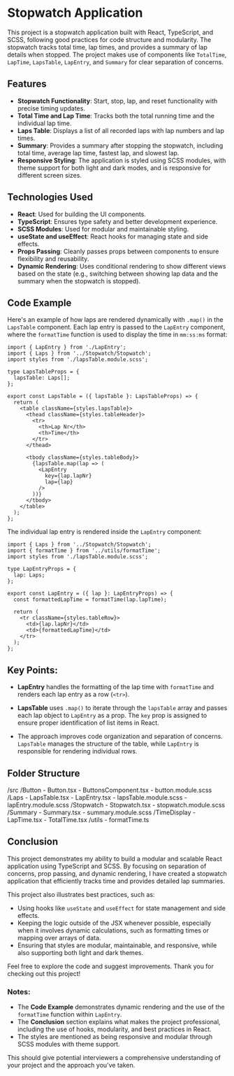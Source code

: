 # Stopwatch Application

This project is a stopwatch application built with React, TypeScript, and SCSS, following good practices for code structure and modularity. The stopwatch tracks total time, lap times, and provides a summary of lap details when stopped. The project makes use of components like `TotalTime`, `LapTime`, `LapsTable`, `LapEntry`, and `Summary` for clear separation of concerns.

## Features

- **Stopwatch Functionality**: Start, stop, lap, and reset functionality with precise timing updates.
- **Total Time and Lap Time**: Tracks both the total running time and the individual lap time.
- **Laps Table**: Displays a list of all recorded laps with lap numbers and lap times.
- **Summary**: Provides a summary after stopping the stopwatch, including total time, average lap time, fastest lap, and slowest lap.
- **Responsive Styling**: The application is styled using SCSS modules, with theme support for both light and dark modes, and is responsive for different screen sizes.

## Technologies Used

- **React**: Used for building the UI components.
- **TypeScript**: Ensures type safety and better development experience.
- **SCSS Modules**: Used for modular and maintainable styling.
- **useState and useEffect**: React hooks for managing state and side effects.
- **Props Passing**: Cleanly passes props between components to ensure flexibility and reusability.
- **Dynamic Rendering**: Uses conditional rendering to show different views based on the state (e.g., switching between showing lap data and the summary when the stopwatch is stopped).

## Code Example

Here's an example of how laps are rendered dynamically with `.map()` in the `LapsTable` component. Each lap entry is passed to the `LapEntry` component, where the `formatTime` function is used to display the time in `mm:ss:ms` format:

```tsx
import { LapEntry } from './LapEntry';
import { Laps } from '../Stopwatch/Stopwatch';
import styles from './lapsTable.module.scss';

type LapsTableProps = {
  lapsTable: Laps[];
};

export const LapsTable = ({ lapsTable }: LapsTableProps) => {
  return (
    <table className={styles.lapsTable}>
      <thead className={styles.tableHeader}>
        <tr>
          <th>Lap Nr</th>
          <th>Time</th>
        </tr>
      </thead>

      <tbody className={styles.tableBody}>
        {lapsTable.map(lap => (
          <LapEntry
            key={lap.lapNr}
            lap={lap}
          />
        ))}
      </tbody>
    </table>
  );
};
```
The individual lap entry is rendered inside the `LapEntry` component:
```tsx
import { Laps } from '../Stopwatch/Stopwatch';
import { formatTime } from '../utils/formatTime';
import styles from './lapsTable.module.scss';

type LapEntryProps = {
  lap: Laps;
};

export const LapEntry = ({ lap }: LapEntryProps) => {
  const formattedLapTime = formatTime(lap.lapTime);

  return (
    <tr className={styles.tableRow}>
      <td>{lap.lapNr}</td>
      <td>{formattedLapTime}</td>
    </tr>
  );
};
```

## Key Points:

- **LapEntry** handles the formatting of the lap time with `formatTime` and renders each lap entry as a row (`<tr>`).

- **LapsTable** uses `.map()` to iterate through the `lapsTable` array and passes each lap object to `LapEntry` as a prop. The `key` prop is assigned to ensure proper identification of list items in React.

- The approach improves code organization and separation of concerns. `LapsTable` manages the structure of the table, while `LapEntry` is responsible for rendering individual rows.

## Folder Structure
/src
  /Button
    - Button.tsx
    - ButtonsComponent.tsx
    - button.module.scss
  /Laps
    - LapsTable.tsx
    - LapEntry.tsx
    - lapsTable.module.scss
    - lapEntry.module.scss
  /Stopwatch
    - Stopwatch.tsx
    - stopwatch.module.scss
  /Summary
    - Summary.tsx
    - summary.module.scss
  /TimeDisplay
    - LapTime.tsx
    - TotalTime.tsx
  /utils
    - formatTime.ts


## Conclusion
This project demonstrates my ability to build a modular and scalable React application using TypeScript and SCSS. By focusing on separation of concerns, prop passing, and dynamic rendering, I have created a stopwatch application that efficiently tracks time and provides detailed lap summaries.

This project also illustrates best practices, such as:
- Using hooks like `useState` and `useEffect` for state management and side effects.
- Keeping the logic outside of the JSX whenever possible, especially when it involves dynamic calculations, such as formatting times or mapping over arrays of data.
- Ensuring that styles are modular, maintainable, and responsive, while also supporting both light and dark themes.

Feel free to explore the code and suggest improvements. Thank you for checking out this project!


### Notes:
- The **Code Example** demonstrates dynamic rendering and the use of the `formatTime` function within `LapEntry`.
- The **Conclusion** section explains what makes the project professional, including the use of hooks, modularity, and best practices in React.
- The styles are mentioned as being responsive and modular through SCSS modules with theme support.

This should give potential interviewers a comprehensive understanding of your project and the approach you've taken.
